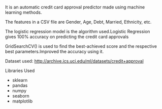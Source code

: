 It is an automatic credit card approval predictor made using machine learning methods.

The features in a CSV file are Gender, Age, Debt, Married, Ethnicity, etc.

The logistic regression model is the algorithm used.Logistic Regression gives 100% accuracy on predicting the credit card approvals

GridSearchCV() is used to find the best-achieved score and the respective best parameters.Improved the accuracy using it.

Dataset used: http://archive.ics.uci.edu/ml/datasets/credit+approval

Libraries Used
- sklearn
- pandas
- numpy
- seaborn
- matplotlib
